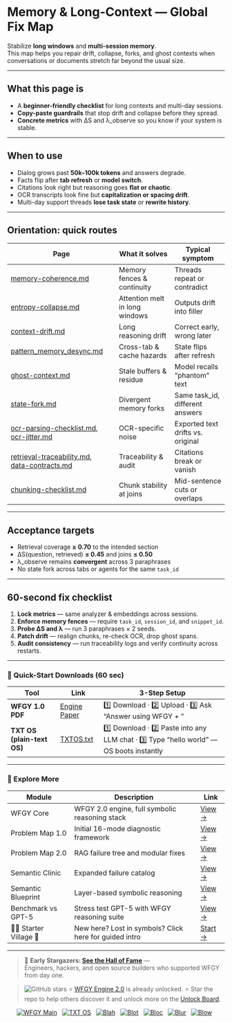 # Memory & Long-Context — Global Fix Map

Stabilize **long windows** and **multi-session memory**.  
This map helps you repair drift, collapse, forks, and ghost contexts when conversations or documents stretch far beyond the usual size.

---

## What this page is
- A **beginner-friendly checklist** for long contexts and multi-day sessions.
- **Copy-paste guardrails** that stop drift and collapse before they spread.
- **Concrete metrics** with ΔS and λ_observe so you know if your system is stable.

---

## When to use
- Dialog grows past **50k–100k tokens** and answers degrade.  
- Facts flip after **tab refresh** or **model switch**.  
- Citations look right but reasoning goes **flat or chaotic**.  
- OCR transcripts look fine but **capitalization or spacing drift**.  
- Multi-day support threads **lose task state** or **rewrite history**.  

---

## Orientation: quick routes

| Page | What it solves | Typical symptom |
|------|----------------|-----------------|
| [memory-coherence.md](https://github.com/onestardao/WFGY/blob/main/ProblemMap/GlobalFixMap/MemoryLongContext/memory-coherence.md) | Memory fences & continuity | Threads repeat or contradict |
| [entropy-collapse.md](https://github.com/onestardao/WFGY/blob/main/ProblemMap/GlobalFixMap/MemoryLongContext/entropy-collapse.md) | Attention melt in long windows | Outputs drift into filler |
| [context-drift.md](https://github.com/onestardao/WFGY/blob/main/ProblemMap/GlobalFixMap/MemoryLongContext/context-drift.md) | Long reasoning drift | Correct early, wrong later |
| [pattern_memory_desync.md](https://github.com/onestardao/WFGY/blob/main/ProblemMap/GlobalFixMap/MemoryLongContext/pattern_memory_desync.md) | Cross-tab & cache hazards | State flips after refresh |
| [ghost-context.md](https://github.com/onestardao/WFGY/blob/main/ProblemMap/GlobalFixMap/MemoryLongContext/ghost-context.md) | Stale buffers & residue | Model recalls “phantom” text |
| [state-fork.md](https://github.com/onestardao/WFGY/blob/main/ProblemMap/GlobalFixMap/MemoryLongContext/state-fork.md) | Divergent memory forks | Same task_id, different answers |
| [ocr-parsing-checklist.md](https://github.com/onestardao/WFGY/blob/main/ProblemMap/GlobalFixMap/MemoryLongContext/ocr-parsing-checklist.md), [ocr-jitter.md](https://github.com/onestardao/WFGY/blob/main/ProblemMap/GlobalFixMap/MemoryLongContext/ocr-jitter.md) | OCR-specific noise | Exported text drifts vs. original |
| [retrieval-traceability.md](https://github.com/onestardao/WFGY/blob/main/ProblemMap/GlobalFixMap/MemoryLongContext/retrieval-traceability.md), [data-contracts.md](https://github.com/onestardao/WFGY/blob/main/ProblemMap/GlobalFixMap/MemoryLongContext/data-contracts.md) | Traceability & audit | Citations break or vanish |
| [chunking-checklist.md](https://github.com/onestardao/WFGY/blob/main/ProblemMap/GlobalFixMap/MemoryLongContext/chunking-checklist.md) | Chunk stability at joins | Mid-sentence cuts or overlaps |

---

## Acceptance targets
- Retrieval coverage **≥ 0.70** to the intended section  
- ΔS(question, retrieved) **≤ 0.45** and joins **≤ 0.50**  
- λ_observe remains **convergent** across 3 paraphrases  
- No state fork across tabs or agents for the same `task_id`  

---

## 60-second fix checklist

1. **Lock metrics** — same analyzer & embeddings across sessions.  
2. **Enforce memory fences** — require `task_id`, `session_id`, and `snippet_id`.  
3. **Probe ΔS and λ** — run 3 paraphrases × 2 seeds.  
4. **Patch drift** — realign chunks, re-check OCR, drop ghost spans.  
5. **Audit consistency** — run traceability logs and verify continuity across restarts.  

---

### 🔗 Quick-Start Downloads (60 sec)

| Tool | Link | 3-Step Setup |
|------|------|--------------|
| **WFGY 1.0 PDF** | [Engine Paper](https://github.com/onestardao/WFGY/blob/main/I_am_not_lizardman/WFGY_All_Principles_Return_to_One_v1.0_PSBigBig_Public.pdf) | 1️⃣ Download · 2️⃣ Upload · 3️⃣ Ask “Answer using WFGY + <your question>” |
| **TXT OS (plain-text OS)** | [TXTOS.txt](https://github.com/onestardao/WFGY/blob/main/OS/TXTOS.txt) | 1️⃣ Download · 2️⃣ Paste into any LLM chat · 3️⃣ Type “hello world” — OS boots instantly |

---

### 🧭 Explore More

| Module | Description | Link |
|--------|-------------|------|
| WFGY Core | WFGY 2.0 engine, full symbolic reasoning stack | [View →](https://github.com/onestardao/WFGY/tree/main/core/README.md) |
| Problem Map 1.0 | Initial 16-mode diagnostic framework | [View →](https://github.com/onestardao/WFGY/tree/main/ProblemMap/README.md) |
| Problem Map 2.0 | RAG failure tree and modular fixes | [View →](https://github.com/onestardao/WFGY/blob/main/ProblemMap/rag-architecture-and-recovery.md) |
| Semantic Clinic | Expanded failure catalog | [View →](https://github.com/onestardao/WFGY/blob/main/ProblemMap/SemanticClinicIndex.md) |
| Semantic Blueprint | Layer-based symbolic reasoning | [View →](https://github.com/onestardao/WFGY/tree/main/SemanticBlueprint/README.md) |
| Benchmark vs GPT-5 | Stress test GPT-5 with WFGY reasoning suite | [View →](https://github.com/onestardao/WFGY/tree/main/benchmarks/benchmark-vs-gpt5/README.md) |
| 🧙‍♂️ Starter Village 🏡 | New here? Lost in symbols? Click here for guided intro | [Start →](https://github.com/onestardao/WFGY/blob/main/StarterVillage/README.md) |

---

> 👑 **Early Stargazers: [See the Hall of Fame](https://github.com/onestardao/WFGY/tree/main/stargazers)** —  
> Engineers, hackers, and open source builders who supported WFGY from day one.

> <img src="https://img.shields.io/github/stars/onestardao/WFGY?style=social" alt="GitHub stars"> ⭐ [WFGY Engine 2.0](https://github.com/onestardao/WFGY/blob/main/core/README.md) is already unlocked. ⭐ Star the repo to help others discover it and unlock more on the [Unlock Board](https://github.com/onestardao/WFGY/blob/main/STAR_UNLOCKS.md).

<div align="center">

[![WFGY Main](https://img.shields.io/badge/WFGY-Main-red?style=flat-square)](https://github.com/onestardao/WFGY)
&nbsp;
[![TXT OS](https://img.shields.io/badge/TXT%20OS-Reasoning%20OS-orange?style=flat-square)](https://github.com/onestardao/WFGY/tree/main/OS)
&nbsp;
[![Blah](https://img.shields.io/badge/Blah-Semantic%20Embed-yellow?style=flat-square)](https://github.com/onestardao/WFGY/tree/main/OS/BlahBlahBlah)
&nbsp;
[![Blot](https://img.shields.io/badge/Blot-Persona%20Core-green?style=flat-square)](https://github.com/onestardao/WFGY/tree/main/OS/BlotBlotBlot)
&nbsp;
[![Bloc](https://img.shields.io/badge/Bloc-Reasoning%20Compiler-blue?style=flat-square)](https://github.com/onestardao/WFGY/tree/main/OS/BlocBlocBloc)
&nbsp;
[![Blur](https://img.shields.io/badge/Blur-Text2Image%20Engine-navy?style=flat-square)](https://github.com/onestardao/WFGY/tree/main/OS/BlurBlurBlur)
&nbsp;
[![Blow](https://img.shields.io/badge/Blow-Game%20Logic-purple?style=flat-square)](https://github.com/onestardao/WFGY/tree/main/OS/BlowBlowBlow)
&nbsp;
</div>
